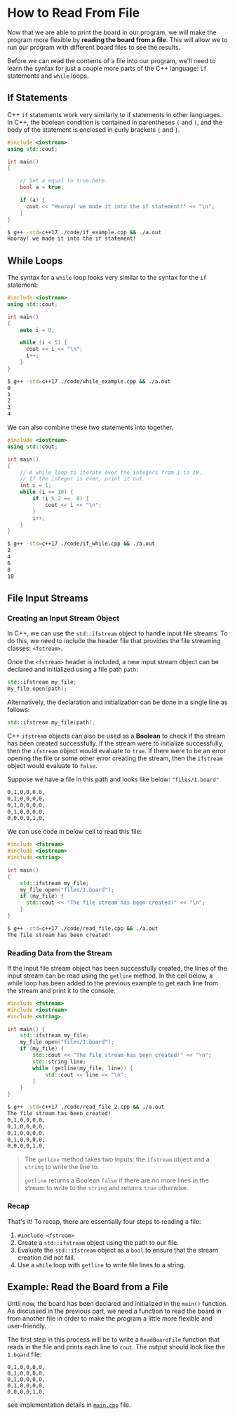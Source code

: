# How to Read From File

Now that we are able to print the board in our program, we will make the program more flexible by **reading the board from a file**. This will allow we to run our program with different board files to see the results.

Before we can read the contents of a file into our program, we'll need to learn the syntax for just a couple more parts of the C++ language: `if` statements and `while` loops.



## If Statements

C++ `if` statements work very similarly to if statements in other languages. In C++, the boolean condition is contained in parentheses `(` and `)`, and the body of the statement is enclosed in curly brackets `{` and `}`. 

```cpp
#include <iostream>
using std::cout;

int main() 
{

    // Set a equal to true here.
    bool a = true;

    if (a) {
      cout << "Hooray! we made it into the if statement!" << "\n";
    }
}
```

```bash
$ g++ -std=c++17 ./code/if_example.cpp && ./a.out
Hooray! we made it into the if statement!
```



## While Loops

The syntax for a `while` loop looks very similar to the syntax for the `if` statement: 

```cpp
#include <iostream>
using std::cout;

int main() 
{
    auto i = 0;

    while (i < 5) {
      cout << i << "\n";
      i++;
    }
}
```

```bash
$ g++ -std=c++17 ./code/while_example.cpp && ./a.out
0
1
2
3
4
```

We can also combine these two statements into together.

```cpp
#include <iostream>
using std::cout;

int main() 
{
    // A while loop to iterate over the integers from 1 to 10. 
    // If the integer is even, print it out.
    int i = 1;
    while (i <= 10) {
        if (i % 2 ==  0) {
            cout << i << "\n";
        }
        i++;
    }
}
```

```bash
$ g++ -std=c++17 ./code/if_while.cpp && ./a.out
2
4
6
8
10
```



## File Input Streams

### Creating an Input Stream Object

In C++, we can use the `std::ifstream` object to handle input file streams. To do this, we need to include the header file that provides the file streaming classes: `<fstream>`. 

Once the `<fstream>` header is included, a new input stream object can be declared and initialized using a file path `path`:
```cpp
std::ifstream my_file;
my_file.open(path);
```

Alternatively, the declaration and initialization can be done in a single line as follows:
```cpp
std::ifstream my_file(path);
```
C++ `ifstream` objects can also be used as a **Boolean** to check if the stream has been created successfully. If the stream were to initialize successfully, then the `ifstream` object would evaluate to `true`. If there were to be an error opening the file or some other error creating the stream, then the `ifstream` object would evaluate to `false`.

Suppose we have a file in this path and looks like below: `"files/1.board"` 

```txt
0,1,0,0,0,0,
0,1,0,0,0,0,
0,1,0,0,0,0,
0,1,0,0,0,0,
0,0,0,0,1,0,
```

We can use code in below cell to read this file:

```cpp
#include <fstream>
#include <iostream>
#include <string>

int main()
{
    std::ifstream my_file;
    my_file.open("files/1.board");
    if (my_file) {
      std::cout << "The file stream has been created!" << "\n";
    }    
}
```

```bash
$ g++ -std=c++17 ./code/read_file.cpp && ./a.out
The file stream has been created!
```



### Reading Data from the Stream

If the input file stream object has been successfully created, the lines of the input stream can be read using the `getline` method. In the cell below, a while loop has been added to the previous example to get each line from the stream and print it to the console.

```cpp
#include <fstream>
#include <iostream>
#include <string>

int main() {
    std::ifstream my_file;
    my_file.open("files/1.board");
    if (my_file) {
        std::cout << "The file stream has been created!" << "\n";
        std::string line;
        while (getline(my_file, line)) {
            std::cout << line << "\n";
        }
    }
}
```

```bash
$ g++ -std=c++17 ./code/read_file_2.cpp && ./a.out
The file stream has been created!
0,1,0,0,0,0,
0,1,0,0,0,0,
0,1,0,0,0,0,
0,1,0,0,0,0,
0,0,0,0,1,0,
```

> The `getline` method takes two inputs: the `ifstream` object and a `string` to write the line to.
>
> `getline` returns a Boolean `false` if there are no more lines in the stream to write to the `string` and returns `true` otherwise.

### Recap

That's it! To recap, there are essentially four steps to reading a file:
1. `#include <fstream>`
2. Create a `std::ifstream` object using the path to our file.
3. Evaluate the `std::ifstream` object as a `bool` to ensure that the stream creation did not fail.
4. Use a `while` loop with `getline` to write file lines to a string.



## Example: Read the Board from a File

Until now, the board has been declared and initialized in the `main()` function. As discussed in the previous part, we need a function to read the board in from another file in order to make the program a little more flexible and user-friendly.

The first step in this process will be to write a `ReadBoardFile` function that reads in the file and prints each line to `cout`. The output should look like the `1.board` file:

```
0,1,0,0,0,0,
0,1,0,0,0,0,
0,1,0,0,0,0,
0,1,0,0,0,0,
0,0,0,0,1,0,
```

see implementation details in [`main.cpp`](./main.cpp) file.